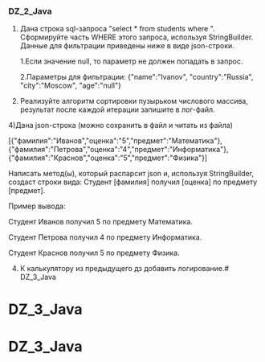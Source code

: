 ### DZ_2_Java

1) Дана строка sql-запроса "select * from students where ". Сформируйте часть WHERE этого запроса, используя StringBuilder. Данные для фильтрации приведены ниже в виде json-строки.

    1.Если значение null, то параметр не должен попадать в запрос.

    2.Параметры для фильтрации: {"name":"Ivanov", "country":"Russia", "city":"Moscow", "age":"null"}

2) Реализуйте алгоритм сортировки пузырьком числового массива, результат после каждой итерации запишите в лог-файл.

4)Дана json-строка (можно сохранить в файл и читать из файла)

[{"фамилия":"Иванов","оценка":"5","предмет":"Математика"},{"фамилия":"Петрова","оценка":"4","предмет":"Информатика"},{"фамилия":"Краснов","оценка":"5","предмет":"Физика"}]

Написать метод(ы), который распарсит json и, используя StringBuilder, создаст строки вида: Студент [фамилия] получил [оценка] по предмету [предмет].

Пример вывода:

Студент Иванов получил 5 по предмету Математика.

Студент Петрова получил 4 по предмету Информатика.

Студент Краснов получил 5 по предмету Физика.

4) К калькулятору из предыдущего дз добавить логирование.# DZ_3_Java
# DZ_3_Java
# DZ_3_Java
